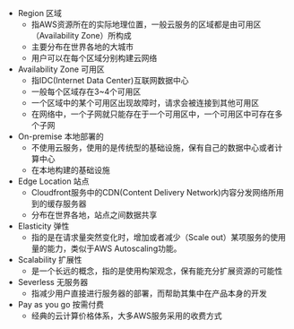 - Region 区域
    * 指AWS资源所在的实际地理位置，一般云服务的区域都是由可用区（Availability Zone）所构成
    * 主要分布在世界各地的大城市
    * 用户可以在每个区域分别构建云网络
- Availability Zone 可用区
    * 指IDC(Internet Data Center)互联网数据中心
    * 一般每个区域存在3~4个可用区
    * 一个区域中的某个可用区出现故障时，请求会被连接到其他可用区
    * 在网络中，一个子网就只能存在于一个可用区中，一个可用区中可存在多个子网
- On-premise 本地部署的
    * 不使用云服务，使用的是传统型的基础设施，保有自己的数据中心或者计算中心
    * 在本地构建的基础设施
- Edge Location 站点
    * Cloudfront服务中的CDN(Content Delivery Network)内容分发网络所用到的缓存服务器
    * 分布在世界各地，站点之间数据共享
- Elasticity 弹性
    * 指的是在请求量突然变化时，增加或者减少（Scale out）某项服务的使用量的能力，类似于AWS Autoscaling功能。
- Scalability 扩展性
    * 是一个长远的概念，指的是使用构架观念，保有能充分扩展资源的可能性
- Severless 无服务器
    * 指减少用户直接进行服务器的部署，而帮助其集中在产品本身的开发
- Pay as you go 按需付费
    * 经典的云计算价格体系，大多AWS服务采用的收费方式
